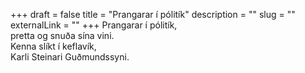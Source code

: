 +++
draft = false
title = "Prangarar í pólitík"
description = ""
slug = ""
externalLink = ""
+++
Prangarar í pólitík,  
pretta og snuða sína vini.  
Kenna slíkt í keflavík,  
Karli Steinari Guðmundssyni.  
